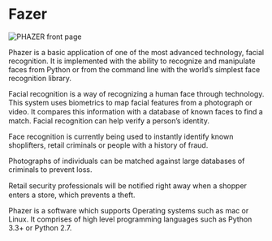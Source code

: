# Fazer

![PHAZER  front page](https://user-images.githubusercontent.com/64831240/165681154-dc5b2f6a-9088-4c5b-8170-d9008417ce50.png)


Phazer is a basic application of one of the most advanced technology, facial recognition. It is
implemented with the ability to recognize and manipulate faces from Python or from the command
line with the world’s simplest face recognition library.

Facial recognition is a way of recognizing a human face through technology. This system uses
biometrics to map facial features from a photograph or video. It compares this information with a
database of known faces to ﬁnd a match. Facial recognition can help verify a person’s identity.

Face recognition is currently being used to instantly identify known shoplifters, retail criminals or
people with a history of fraud.

Photographs of individuals can be matched against large databases of criminals to prevent loss.

Retail security professionals will be notiﬁed right away when a shopper enters a store, which
prevents a theft.

Phazer is a software which supports Operating systems such as mac or Linux. It comprises of high
level programming languages such as Python 3.3+ or Python 2.7.

